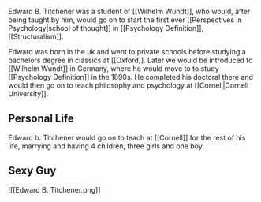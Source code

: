 Edward B. Titchener was a student of [[Wilhelm Wundt]], who would, after being taught by him, would go on to start the first ever [[Perspectives in Psychology|school of thought]] in [[Psychology Definition]], [[Structuralism]].

Edward was born in the uk and went to private schools before studying a bachelors degree in classics at [[Oxford]]. Later we would be introduced to [[Wilhelm Wundt]] in Germany, where he would move to to study [[Psychology Definition]] in the 1890s. He completed his doctoral there and would then go on to teach philosophy and psychology at [[Cornell|Cornell University]].

## Personal Life
Edward b. Titchener would go on to teach at [[Cornell]] for the rest of his life, marrying and having 4 children, three girls and one boy.

## Sexy Guy
![[Edward B. Titchener.png]]